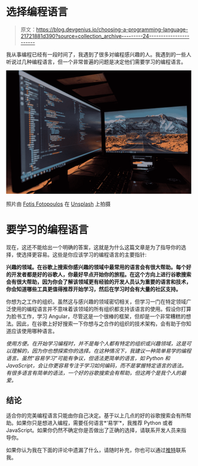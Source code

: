 # 选择编程语言

> 原文：<https://blog.devgenius.io/choosing-a-programming-language-21721881d390?source=collection_archive---------24----------------------->

我从事编程已经有一段时间了，我遇到了很多对编程感兴趣的人。我遇到的一些人听说过几种编程语言，但一个非常普遍的问题是决定他们需要学习的编程语言。

![](img/89f7b6f68ee05cf66669f9eb01de577d.png)

照片由 [Fotis Fotopoulos](https://unsplash.com/@ffstop?utm_source=medium&utm_medium=referral) 在 [Unsplash](https://unsplash.com?utm_source=medium&utm_medium=referral) 上拍摄

# 要学习的编程语言

现在，这还不能给出一个明确的答案，这就是为什么这篇文章是为了指导你的选择，使选择更容易。这些是你应该学习的编程语言的主要指针:

**兴趣的领域。在谷歌上搜索你感兴趣的领域中最常用的语言会有很大帮助。每个好的开发者都是好的谷歌人，你最好早点开始你的旅程。在这个方向上进行谷歌搜索会有很大帮助，因为你会了解该领域更有经验的开发人员认为重要的语言和技术，你会知道哪些工具更值得推荐开始学习，然后在学习时会有大量的社区支持。**

你想为之工作的组织。虽然这与感兴趣的领域密切相关，但学习一门在特定领域广泛使用的编程语言并不意味着该领域的所有组织都支持该语言的使用。假设你打算为脸书工作，学习 Angular，尽管这是一个很棒的框架，但却是一个非常糟糕的想法。因此，在谷歌上好好搜索一下你想与之合作的组织的技术架构，会有助于你知道应该使用哪种语言。

**使用方便。在开始学习编程时，并不是每个人都有特定的组织或兴趣领域，这是可以理解的，因为你也想探索你的选择。在这种情况下，我建议一种简单易学的编程语言。虽然*“容易学习”*可能有争议，但语法更简单的语言，如 Python 和 JavaScript，会让你更容易专注于学习如何编码，而不是掌握特定语言的语法。有很多语言有简单的语法，一个好的谷歌搜索会有帮助，但这两个是我个人的最爱。**

## 结论

适合你的完美编程语言只能由你自己决定。基于以上几点的好的谷歌搜索会有所帮助。如果你只是想进入编程，需要任何语言*‘易学’*，我推荐 Python 或者 JavaScript。如果你仍然不确定你是否做出了正确的选择，请联系开发人员来指导你。

如果你认为我在下面的评论中遗漏了什么，请随时补充，你也可以通过[推特](https://twitter.com/jibolaojo)联系我。